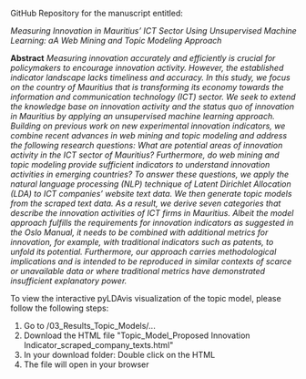 GitHub Repository for the manuscript entitled:

*Measuring Innovation in Mauritius’ ICT Sector Using Unsupervised Machine Learning: aA Web Mining and Topic Modeling Approach*

**Abstract**
*Measuring innovation accurately and efficiently is crucial for policymakers to encourage innovation activity. However, the established indicator landscape lacks timeliness and accuracy. In this study, we focus on the country of Mauritius that is transforming its economy towards the information and communication technology (ICT) sector. We seek to extend the knowledge base on innovation activity and the status quo of innovation in Mauritius by applying an unsupervised machine learning approach. Building on previous work on new experimental innovation indicators, we combine recent advances in web mining and topic modeling and address the following research questions: What are potential areas of innovation activity in the ICT sector of Mauritius? Furthermore, do web mining and topic modeling provide sufficient indicators to understand innovation activities in emerging countries? To answer these questions, we apply the natural language processing (NLP) technique of Latent Dirichlet Allocation (LDA) to ICT companies’ website text data. We then generate topic models from the scraped text data. As a result, we derive seven categories that describe the innovation activities of ICT firms in Mauritius. Albeit the model approach fulfills the requirements for innovation indicators as suggested in the Oslo Manual, it needs to be combined with additional metrics for innovation, for example, with traditional indicators such as patents, to unfold its potential. Furthermore, our approach carries methodological implications and is intended to be reproduced in similar contexts of scarce or unavailable data or where traditional metrics have demonstrated insufficient explanatory power.*

To view the interactive pyLDAvis visualization of the topic model, please follow the following steps:
  1. Go to /03_Results_Topic_Models/...
  2. Download the HTML file "Topic_Model_Proposed Innovation Indicator_scraped_company_texts.html"
  3. In your download folder: Double click on the HTML
  4. The file will open in your browser
